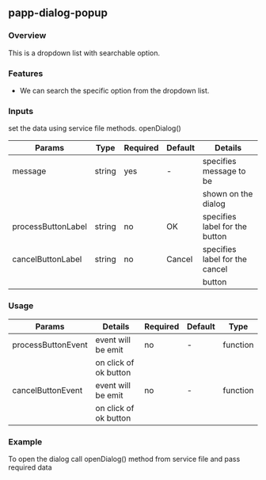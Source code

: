 ## papp-dialog-popup

### Overview

This is a dropdown list with searchable option.

### Features

- We can search the specific option from the dropdown list.

### Inputs

set the data using service file methods.
openDialog()

| Params            | Type      | Required   | Default   | Details                       |
| ----------------- | --------- | ---------- | ----------|------------------------------ |
| message           | string    | yes        | -         | specifies message to be       |
|                   |           |            |           | shown on the dialog           |
| processButtonLabel| string    | no         | OK        | specifies label for the button|
| cancelButtonLabel | string    | no         | Cancel    | specifies label for the cancel|
|                   |           |            |           | button                        |

### Usage

| Params             | Details              | Required | Default | Type     |
| ------------------ | -------------------- | -------- | ------- | -------- |
| processButtonEvent | event will be emit   | no       | -       | function |
|                    | on click of ok button|          |         |          |
| cancelButtonEvent  | event will be emit   | no       | -       | function |
|                    | on click of ok button|          |         |          |


### Example
 
 To open the dialog call openDialog() method from service file and pass required data
